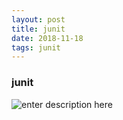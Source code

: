 ```yaml
--- 
layout: post
title: junit
date: 2018-11-18
tags: junit
---
```

### **junit**
![enter description
here](https://viabcde.github.io/images/blog/2018092846.png)  

